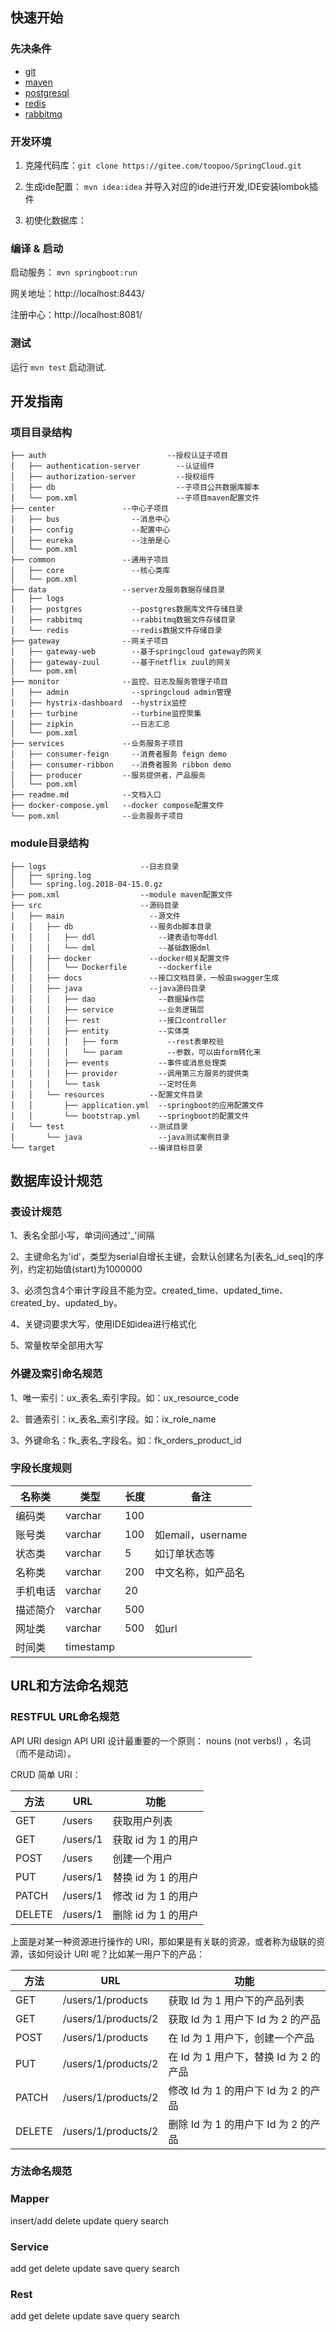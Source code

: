 ## 快速开始

### 先决条件

- [git](https://git-scm.com/)
- [maven](http://maven.apache.org/) 
- [postgresql](http://www.postgresql.org/)
- [redis](http://redis.io/download)
- [rabbitmq](http://rabbitmq.io/download)

### 开发环境

1. 克隆代码库：`git clone https://gitee.com/toopoo/SpringCloud.git`

2. 生成ide配置： `mvn idea:idea` 并导入对应的ide进行开发,IDE安装lombok插件

3. 初使化数据库：

### 编译 & 启动

启动服务： `mvn springboot:run` 

网关地址：http://localhost:8443/

注册中心：http://localhost:8081/

### 测试

运行 `mvn test` 启动测试.


## 开发指南

### 项目目录结构

```
├── auth                           --授权认证子项目
│   ├── authentication-server        --认证组件 
│   ├── authorization-server         --授权组件
│   ├── db                           --子项目公共数据库脚本
│   └── pom.xml                      --子项目maven配置文件
├── center               --中心子项目
│   ├── bus                --消息中心
│   ├── config             --配置中心
│   ├── eureka             --注册是心 
│   └── pom.xml
├── common               --通用子项目
│   ├── core               --核心类库
│   └── pom.xml          
├── data                 --server及服务数据存储目录
│   ├── logs
│   ├── postgres           --postgres数据库文件存储目录 
│   ├── rabbitmq           --rabbitmq数据文件存储目录
│   └── redis              --redis数据文件存储目录
├── gateway              --网关子项目  
│   ├── gateway-web        --基于springcloud gateway的网关
│   ├── gateway-zuul       --基于netflix zuul的网关
│   └── pom.xml
├── monitor              --监控、日志及服务管理子项目
│   ├── admin              --springcloud admin管理
│   ├── hystrix-dashboard  --hystrix监控
│   ├── turbine            --turbine监控聚集 
│   ├── zipkin             --日志汇总
│   └── pom.xml
├── services             --业务服务子项目
│   ├── consumer-feign     --消费者服务 feign demo
│   ├── consumer-ribbon    --消费者服务 ribbon demo 
│   ├── producer         --服务提供者，产品服务
│   └── pom.xml
├── readme.md            --文档入口
├── docker-compose.yml   --docker compose配置文件 
└── pom.xml              --业务服务子项目
```

### module目录结构

```
├── logs                     --日志目录
│   ├── spring.log
│   └── spring.log.2018-04-15.0.gz
├── pom.xml                  --module maven配置文件
├── src                      --源码目录
│   ├── main                   --源文件
│   │   ├── db                 --服务db脚本目录
│   │   │   ├── ddl              --建表语句等ddl
│   │   │   └── dml              --基础数据dml
│   │   ├── docker             --docker相关配置文件
│   │   │   └── Dockerfile       --dockerfile
│   │   ├── docs               --接口文档目录，一般由swagger生成
│   │   ├── java               --java源码目录
│   │   │   ├── dao              --数据操作层
│   │   │   ├── service          --业务逻辑层
│   │   │   ├── rest             --接口controller
│   │   │   ├── entity           --实体类
│   │   │   │   ├── form           --rest表单校验
│   │   │   │   └── param          --参数，可以由form转化来
│   │   │   ├── events           --事件或消息处理类
│   │   │   ├── provider         --调用第三方服务的提供类
│   │   │   └── task             --定时任务
│   │   └── resources          --配置文件目录 
│   │       ├── application.yml  --springboot的应用配置文件
│   │       └── bootstrap.yml    --springboot的配置文件
│   └── test                   --测试目录
│       └── java                 --java测试案例目录
└── target                     --编译目标目录
```

## 数据库设计规范

### 表设计规范

1、表名全部小写，单词间通过'_'间隔

2、主键命名为'id'，类型为serial自增长主键，会默认创建名为[表名_id_seq]的序列，约定初始值(start)为1000000

3、必须包含4个审计字段且不能为空。created_time、updated_time、created_by、updated_by。

4、关键词要求大写，使用IDE如idea进行格式化

5、常量枚举全部用大写

### 外键及索引命名规范

1、唯一索引：ux_表名_索引字段。如：ux_resource_code

2、普通索引：ix_表名_索引字段。如：ix_role_name

3、外键命名：fk_表名_字段名。如：fk_orders_product_id


### 字段长度规则

| 名称类  | 类型    | 长度  |  备注  |
|--------|---------|------|--------|
| 编码类  | varchar |  100 |        |
| 账号类  | varchar |  100 | 如email，username |
| 状态类  | varchar |  5   | 如订单状态等       |
| 名称类  | varchar |  200 | 中文名称，如产品名  |
| 手机电话| varchar |  20  |        |
| 描述简介| varchar |  500 |        |
| 网址类  | varchar |  500 | 如url  |
| 时间类  | timestamp |    |        |
    

## URL和方法命名规范

### RESTFUL URL命名规范

API URI design
API URI 设计最重要的一个原则： nouns (not verbs!) ，名词（而不是动词）。

CRUD 简单 URI：

|  方法   | URL       |       功能       |
|--------|-----------|------------------|
| GET    | /users    | 获取用户列表       |
| GET    | /users/1  | 获取 id 为 1 的用户|
| POST   | /users    | 创建一个用户       |
| PUT    | /users/1  | 替换 id 为 1 的用户|
| PATCH  | /users/1  | 修改 id 为 1 的用户|
| DELETE | /users/1  | 删除 id 为 1 的用户|

上面是对某一种资源进行操作的 URI，那如果是有关联的资源，或者称为级联的资源，该如何设计 URI 呢？比如某一用户下的产品：

|  方法   | URL                 |             功能                   |
|--------|---------------------|------------------------------------|
| GET    | /users/1/products   | 获取 Id 为 1 用户下的产品列表         |
| GET    | /users/1/products/2 | 获取 Id 为 1 用户下 Id 为 2 的产品    |
| POST   | /users/1/products   | 在 Id 为 1 用户下，创建一个产品       |
| PUT    | /users/1/products/2 | 在 Id 为 1 用户下，替换 Id 为 2 的产品|
| PATCH  | /users/1/products/2 | 修改 Id 为 1 的用户下 Id 为 2 的产品  |
| DELETE | /users/1/products/2 | 删除 Id 为 1 的用户下 Id 为 2 的产品  |

### 方法命名规范

### Mapper

insert/add
delete
update
query
search

### Service

add
get
delete
update
save
query
search

### Rest

add
get
delete
update
save
query
search
